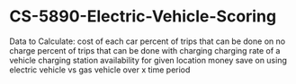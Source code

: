 # CS-5890-Electric-Vehicle-Scoring

Data to Calculate:
	cost of each car
	percent of trips that can be done on no charge
	percent of trips that can be done with charging
	charging rate of a vehicle
	charging station availability for given location
	money save on using electric vehicle vs gas vehicle over x time period
	
